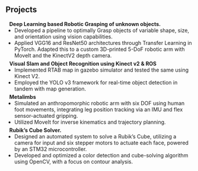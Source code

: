 ## Projects

<h4 style="margin:0 10px 0;">Deep Learning based Robotic Grasping of unknown objects.</h4>

<ul style="margin:0 0 5px;">
  <li><a><autocolor>Developed a pipeline to optimally Grasp objects of variable shape, size, and orientation using vision capabilities.</autocolor></a></li>
  <li><a><autocolor>Applied VGG16 and ResNet50 architectures through Transfer Learning in PyTorch. Adapted this to a custom 3D-printed 5-DoF
robotic arm with MoveIt and the KinectV2 depth camera.</autocolor></a></li>
</ul>

<h4 style="margin:0 10px 0;">Visual Slam and Object Recognition using Kinect v2 & ROS</h4>

<ul style="margin:0 0 5px;">
  <li><a><autocolor>Implemented RTAB map in gazebo simulator and tested the same using Kinect V2.</autocolor></a></li>
  <li><a><autocolor>Employed the YOLO v3 framework for real-time object detection in tandem with map generation.</autocolor></a></li>
</ul>

<h4 style="margin:0 10px 0;">Metalimbs</h4>

<ul style="margin:0 0 5px;">
  <li><a><autocolor>Simulated an anthropomorphic robotic arm with six DOF using human foot movements, integrating leg position tracking via an
IMU and flex sensor-actuated gripping.</autocolor></a></li>
  <li><a><autocolor>Utilized MoveIt for inverse kinematics and trajectory planning.</autocolor></a></li>
</ul>

<h4 style="margin:0 10px 0;">Rubik’s Cube Solver.</h4>

<ul style="margin:0 0 20px;">
  <li><a><autocolor>Designed an automated system to solve a Rubik’s Cube, utilizing a camera for input and six stepper motors to actuate each face,
powered by an STM32 microcontroller.</autocolor></a></li>
  <li><a><autocolor>Developed and optimized a color detection and cube-solving algorithm using OpenCV, with a focus on contour analysis.</autocolor></a></li>
</ul>